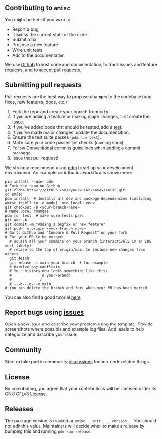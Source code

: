 ## Contributing to `amisc`
You might be here if you want to:

- Report a bug
- Discuss the current state of the code
- Submit a fix
- Propose a new feature
- Write unit tests
- Add to the documentation

We use [Github](https://guides.github.com/introduction/flow/index.html) to host code and documentation, to track issues and feature requests, and to accept pull requests.

## Submitting pull requests
Pull requests are the best way to propose changes to the codebase (bug fixes, new features, docs, etc.)

1. Fork the repo and create your branch from `main`. 
3. If you are adding a feature or making major changes, first create the [issue](https://github.com/eckelsjd/amisc/issues). 
4. If you've added code that should be tested, add a [test](https://github.com/eckelsjd/amisc/tests). 
5. If you've made major changes, update the [documentation](https://github.com/eckelsjd/amisc/docs). 
6. Ensure the test suite passes (`pdm run test`).
7. Make sure your code passes lint checks (coming soon). 
8. Follow [Conventional commits](https://www.conventionalcommits.org/en/v1.0.0/) guidelines when adding a commit message.
9. Issue that pull request!

We strongly recommend using [pdm](https://github.com/pdm-project/pdm) to set up your development environment. An example contribution workflow is shown here:

```shell
pip install --user pdm
# Fork the repo on Github
git clone https://github.com/<your-user-name>/amisc.git
cd amisc
pdm install  # Installs all dev and package dependencies (including amisc itself in -e mode) into local .venv
git checkout -b <your-branch-name>
# Make local changes
pdm run test  # make sure tests pass
git add -A
git commit -m "Adding a bugfix or new feature"
git push -u origin <your-branch-name>
# Go to Github and "Compare & Pull Request" on your fork
# For your PR to be merged:
  # squash all your commits on your branch (interactively in an IDE most likely)
  # rebase to the top of origin/main to include new changes from others
  git fetch
  git rebase -i main your-branch  # for example
  # Resolve any conflicts
  # Your history now looks something like this:
  #              o your-branch
  #             /
  # ---o---o---o main
# You can delete the branch and fork when your PR has been merged
```

You can also find a good tutorial [here](https://github.com/firstcontributions/first-contributions/tree/main).

## Report bugs using [issues](https://github.com/eckelsjd/amisc/issues)
Open a new issue and describe your problem using the template. Provide screenshots where possible and example log files.
Add labels to help categorize and describe your issue.

## Community
Start or take part in community [discussions](https://github.com/eckelsjd/amisc/discussions) for non-code related things.

## License
By contributing, you agree that your contributions will be licensed under its GNU GPLv3 License.

## Releases
The package version is tracked at `amisc.__init__.__version__`. You should not edit this value. Maintainers
will decide when to make a release by bumping this and running `pdm run release`.